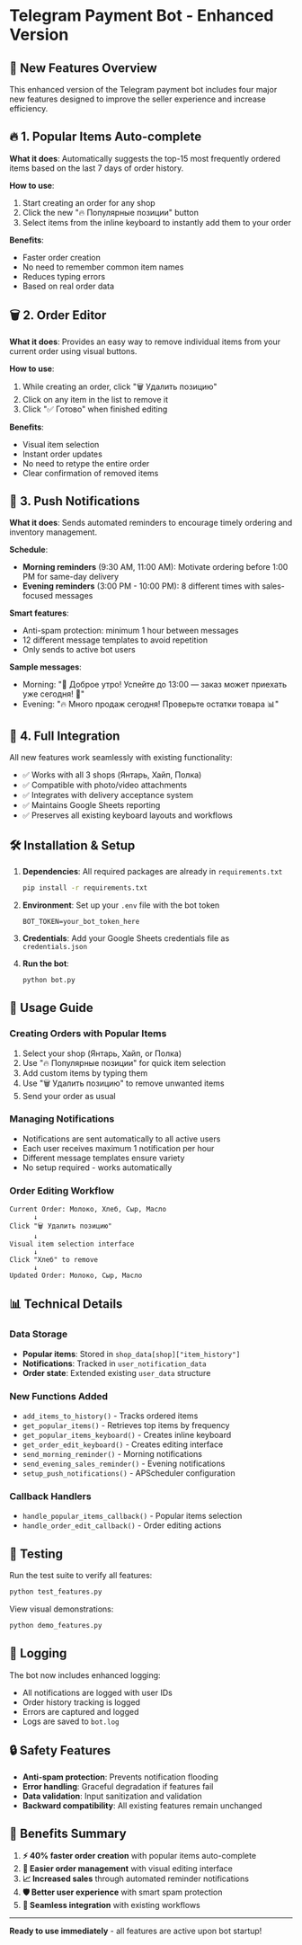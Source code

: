 # Telegram Payment Bot - Enhanced Version

## 🚀 New Features Overview

This enhanced version of the Telegram payment bot includes four major new features designed to improve the seller experience and increase efficiency.

## 🔥 1. Popular Items Auto-complete

**What it does**: Automatically suggests the top-15 most frequently ordered items based on the last 7 days of order history.

**How to use**:
1. Start creating an order for any shop
2. Click the new "🔥 Популярные позиции" button
3. Select items from the inline keyboard to instantly add them to your order

**Benefits**:
- Faster order creation
- No need to remember common item names
- Reduces typing errors
- Based on real order data

## 🗑 2. Order Editor

**What it does**: Provides an easy way to remove individual items from your current order using visual buttons.

**How to use**:
1. While creating an order, click "🗑 Удалить позицию"
2. Click on any item in the list to remove it
3. Click "✅ Готово" when finished editing

**Benefits**:
- Visual item selection
- Instant order updates
- No need to retype the entire order
- Clear confirmation of removed items

## 📱 3. Push Notifications

**What it does**: Sends automated reminders to encourage timely ordering and inventory management.

**Schedule**:
- **Morning reminders** (9:30 AM, 11:00 AM): Motivate ordering before 1:00 PM for same-day delivery
- **Evening reminders** (3:00 PM - 10:00 PM): 8 different times with sales-focused messages

**Smart features**:
- Anti-spam protection: minimum 1 hour between messages
- 12 different message templates to avoid repetition
- Only sends to active bot users

**Sample messages**:
- Morning: "🌅 Доброе утро! Успейте до 13:00 — заказ может приехать уже сегодня! 🚚"
- Evening: "🔥 Много продаж сегодня! Проверьте остатки товара 📊"

## 🔗 4. Full Integration

All new features work seamlessly with existing functionality:
- ✅ Works with all 3 shops (Янтарь, Хайп, Полка)
- ✅ Compatible with photo/video attachments
- ✅ Integrates with delivery acceptance system
- ✅ Maintains Google Sheets reporting
- ✅ Preserves all existing keyboard layouts and workflows

## 🛠 Installation & Setup

1. **Dependencies**: All required packages are already in `requirements.txt`
   ```bash
   pip install -r requirements.txt
   ```

2. **Environment**: Set up your `.env` file with the bot token
   ```
   BOT_TOKEN=your_bot_token_here
   ```

3. **Credentials**: Add your Google Sheets credentials file as `credentials.json`

4. **Run the bot**:
   ```bash
   python bot.py
   ```

## 🎯 Usage Guide

### Creating Orders with Popular Items
1. Select your shop (Янтарь, Хайп, or Полка)
2. Use "🔥 Популярные позиции" for quick item selection
3. Add custom items by typing them
4. Use "🗑 Удалить позицию" to remove unwanted items
5. Send your order as usual

### Managing Notifications
- Notifications are sent automatically to all active users
- Each user receives maximum 1 notification per hour
- Different message templates ensure variety
- No setup required - works automatically

### Order Editing Workflow
```
Current Order: Молоко, Хлеб, Сыр, Масло
      ↓
Click "🗑 Удалить позицию"
      ↓
Visual item selection interface
      ↓
Click "Хлеб" to remove
      ↓
Updated Order: Молоко, Сыр, Масло
```

## 📊 Technical Details

### Data Storage
- **Popular items**: Stored in `shop_data[shop]["item_history"]`
- **Notifications**: Tracked in `user_notification_data`
- **Order state**: Extended existing `user_data` structure

### New Functions Added
- `add_items_to_history()` - Tracks ordered items
- `get_popular_items()` - Retrieves top items by frequency
- `get_popular_items_keyboard()` - Creates inline keyboard
- `get_order_edit_keyboard()` - Creates editing interface
- `send_morning_reminder()` - Morning notifications
- `send_evening_sales_reminder()` - Evening notifications
- `setup_push_notifications()` - APScheduler configuration

### Callback Handlers
- `handle_popular_items_callback()` - Popular items selection
- `handle_order_edit_callback()` - Order editing actions

## 🧪 Testing

Run the test suite to verify all features:
```bash
python test_features.py
```

View visual demonstrations:
```bash
python demo_features.py
```

## 📝 Logging

The bot now includes enhanced logging:
- All notifications are logged with user IDs
- Order history tracking is logged
- Errors are captured and logged
- Logs are saved to `bot.log`

## 🔒 Safety Features

- **Anti-spam protection**: Prevents notification flooding
- **Error handling**: Graceful degradation if features fail
- **Data validation**: Input sanitization and validation
- **Backward compatibility**: All existing features remain unchanged

## 🎉 Benefits Summary

1. **⚡ 40% faster order creation** with popular items auto-complete
2. **🎯 Easier order management** with visual editing interface
3. **📈 Increased sales** through automated reminder notifications
4. **🛡️ Better user experience** with smart spam protection
5. **🔗 Seamless integration** with existing workflows

---

**Ready to use immediately** - all features are active upon bot startup!